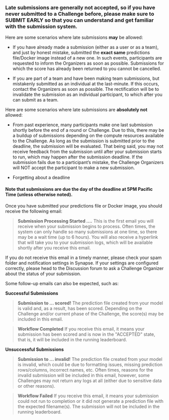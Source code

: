 
### **Late submissions are generally not accepted, so if you have never submitted to a Challenge before, please make sure to SUBMIT EARLY so that you can understand and get familiar with the submission system.**

Here are some scenarios where late submissions **may** be allowed:

* If you have already made a submission (either as a user or as a team), and just by honest mistake, submitted the **exact same** predictions file/Docker image instead of a new one. In such events, participants are requested to inform the Organizers as soon as possible. Submissions for which the score has already been returned to you cannot be cancelled.

* If you are part of a team and have been making team submissions, but mistakenly submitted as an individual at the last-minute.  If this occurs, contact the Organizers as soon as possible. The rectification will be to invalidate the submission as an individual participant, to which after you can submit as a team.

Here are some scenarios where late submissions are **absolutely not** allowed:

* From past experience, many participants make one last submission shortly before the end of a round or Challenge. Due to this, there may be a buildup of submissions depending on the compute resources available to the Challenge. As long as the submission is submitted prior to the deadline, the submission will be evaluated. That being said, you may not receive feedback from the submission until after your submission starts to run, which may happen after the submission deadline. If the submission fails due to a participant’s mistake, the Challenge Organizers will NOT accept the participant to make a new submission.

* Forgetting about a deadline

#### **Note that submissions are due the day of the deadline at 5PM Pacific Time** (unless otherwise noted).

Once you have submitted your predictions file or Docker image, you should receive the following email:

> **Submission Processing Started ....**
> This is the first email you will receive when your submission begins to process.  Often times, the system can only handle so many submissions at one time, so there may be a wait time (up to 6 hours).  You will also receive a hyperlink that will take you to your submission logs, which will be available shortly after you receive this email.

If you do not receive this email in a timely manner, please check your spam folder and notification settings in Synapse. If your settings are configured correctly, please head to the Discussion forum to ask a Challenge Organizer about the status of your submission.

Some follow-up emails can also be expected, such as:

**Successful Submissions**
> **Submission to ... scored!**
> The prediction file created from your model is valid and, as a result, has been scored. Depending on the Challenge and/or current phase of the Challenge, the score(s) may be included in this email.

> **Workflow Completed**
> If you receive this email, it means your submission has been scored and is now in the "ACCEPTED" state, that is, it will be included in the running leaderboard.

**Unsuccessful Submissions**
> **Submission to ... invalid!**
> The prediction file created from your model is invalid, which could be due to formatting issues, missing prediction rows/columns, incorrect names, etc.  Often times, reasons for the invalid submission will be included in this email, however, some Challenges may not return any logs at all (either due to sensitive data or other reasons).

> **Workflow Failed**
> If you receive this email, it means your submission could not run to completion or it did not generate a prediction file with the expected filename(s).  The submission will not be included in the running leaderboard.
